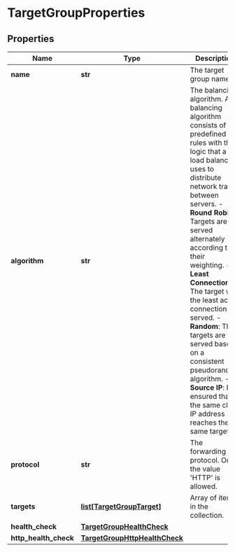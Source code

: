 # TargetGroupProperties

## Properties
| Name | Type | Description | Notes |
| ------------ | ------------- | ------------- | ------------- |
| **name** | **str** | The target group name. |  |
| **algorithm** | **str** | The balancing algorithm. A balancing algorithm consists of predefined rules with the logic that a load balancer uses to distribute network traffic between servers.  - **Round Robin**: Targets are served alternately according to their weighting.  - **Least Connection**: The target with the least active connection is served.  - **Random**: The targets are served based on a consistent pseudorandom algorithm.  - **Source IP**: It is ensured that the same client IP address reaches the same target. |  |
| **protocol** | **str** | The forwarding protocol. Only the value &#39;HTTP&#39; is allowed. |  |
| **targets** | [**list[TargetGroupTarget]**](TargetGroupTarget.md) | Array of items in the collection. | [optional]  |
| **health_check** | [**TargetGroupHealthCheck**](TargetGroupHealthCheck.md) |  | [optional]  |
| **http_health_check** | [**TargetGroupHttpHealthCheck**](TargetGroupHttpHealthCheck.md) |  | [optional]  |


